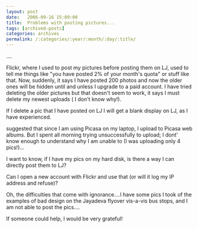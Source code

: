 ```yaml
---
layout: post
date:	2006-09-16 15:09:00
title:  Problems with posting pictures...
tags: [archived-posts]
categories: archives
permalink: /:categories/:year/:month/:day/:title/
---
```

....

Flickr, where I used to post my pictures before posting them on LJ, used to tell me things like "you have posted 2% of your month's quota" or stuff like that. Now, suddenly, it says I have posted 200 photos and now the older ones will be hidden until and unless I upgrade to a paid account. I have tried deleting the older pictures but that doesn't seem to work, it says I must delete my newest uploads ( I don't know why!).

If I delete a pic that I have posted on LJ I will get a blank display on LJ, as I have experienced. 

<lj user="sainath"> suggested that since I am using Picasa on my laptop, I upload to Picasa web albums. But I spent all morning trying unsuccessfully to upload; I dont' know enough to understand why I am unable to (I was uploading only 4 pics!)...

I want to know, if I have my pics on my hard disk, is there a way I can directly post them to LJ? 

Can I open a new account with Flickr and use that (or will it log my IP address and refuse)?

Oh, the difficulties that come with ignorance....I have some pics I took of the examples of bad design on the Jayadeva flyover vis-a-vis bus stops, and I am not able to post the pics....

If someone could help, I would be very grateful!
